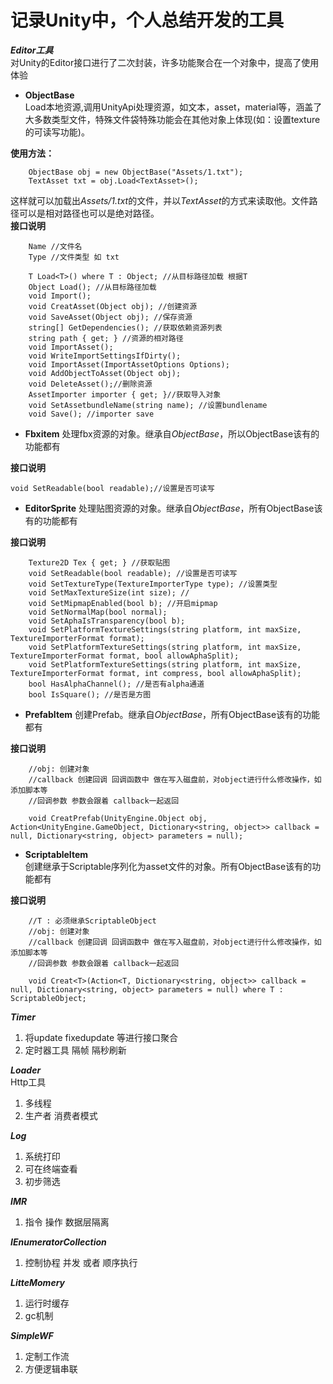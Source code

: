 # 记录Unity中，个人总结开发的工具  

***Editor工具***    
对Unity的Editor接口进行了二次封装，许多功能聚合在一个对象中，提高了使用体验
+ **ObjectBase**  
Load本地资源,调用UnityApi处理资源，如文本，asset，material等，涵盖了大多数类型文件，特殊文件袋特殊功能会在其他对象上体现(如：设置texture的可读写功能)。    

**使用方法：**
```
    ObjectBase obj = new ObjectBase("Assets/1.txt");
    TextAsset txt = obj.Load<TextAsset>();
```
这样就可以加载出*Assets/1.txt*的文件，并以*TextAsset*的方式来读取他。文件路径可以是相对路径也可以是绝对路径。  
**接口说明**  
```
    Name //文件名
    Type //文件类型 如 txt

    T Load<T>() where T : Object; //从目标路径加载 根据T
    Object Load(); //从目标路径加载
    void Import();
    void CreatAsset(Object obj); //创建资源
    void SaveAsset(Object obj); //保存资源
    string[] GetDependencies(); //获取依赖资源列表
    string path { get; } //资源的相对路径
    void ImportAsset(); 
    void WriteImportSettingsIfDirty();
    void ImportAsset(ImportAssetOptions Options);
    void AddObjectToAsset(Object obj);
    void DeleteAsset();//删除资源
    AssetImporter importer { get; }//获取导入对象
    void SetAssetbundleName(string name); //设置bundlename
    void Save(); //importer save

```  

+ **Fbxitem** 
处理fbx资源的对象。继承自*ObjectBase*，所以ObjectBase该有的功能都有  

**接口说明**  
```
void SetReadable(bool readable);//设置是否可读写
```  

+ **EditorSprite** 
处理贴图资源的对象。继承自*ObjectBase*，所有ObjectBase该有的功能都有  

**接口说明**  
```
    Texture2D Tex { get; } //获取贴图
    void SetReadable(bool readable); //设置是否可读写
    void SetTextureType(TextureImporterType type); //设置类型
    void SetMaxTextureSize(int size); //
    void SetMipmapEnabled(bool b); //开启mipmap
    void SetNormalMap(bool normal); 
    void SetAphaIsTransparency(bool b);
    void SetPlatformTextureSettings(string platform, int maxSize, TextureImporterFormat format);
    void SetPlatformTextureSettings(string platform, int maxSize, TextureImporterFormat format, bool allowAphaSplit);
    void SetPlatformTextureSettings(string platform, int maxSize, TextureImporterFormat format, int compress, bool allowAphaSplit);
    bool HasAlphaChannel(); //是否有alpha通道
    bool IsSquare(); //是否是方图
```   

+ **PrefabItem**
创建Prefab。继承自*ObjectBase*，所有ObjectBase该有的功能都有  

**接口说明**  
```
    //obj: 创建对象
    //callback 创建回调 回调函数中 做在写入磁盘前，对object进行什么修改操作，如添加脚本等
    //回调参数 参数会跟着 callback一起返回

    void CreatPrefab(UnityEngine.Object obj, Action<UnityEngine.GameObject, Dictionary<string, object>> callback = null, Dictionary<string, object> parameters = null);
```  

+ **ScriptableItem**  
创建继承于Scriptable序列化为asset文件的对象。所有ObjectBase该有的功能都有  

**接口说明**  
```
    //T : 必须继承ScriptableObject
    //obj: 创建对象
    //callback 创建回调 回调函数中 做在写入磁盘前，对object进行什么修改操作，如添加脚本等
    //回调参数 参数会跟着 callback一起返回

    void Creat<T>(Action<T, Dictionary<string, object>> callback = null, Dictionary<string, object> parameters = null) where T : ScriptableObject;
```  

***Timer***  
1. 将update fixedupdate 等进行接口聚合
2. 定时器工具 隔帧 隔秒刷新

***Loader***  
Http工具
1. 多线程
2. 生产者 消费者模式

***Log***  
1. 系统打印
2. 可在终端查看
3. 初步筛选

***IMR***  
1. 指令 操作 数据层隔离

***IEnumeratorCollection***  
1. 控制协程 并发 或者 顺序执行  

***LitteMomery***  
1. 运行时缓存
2. gc机制

***SimpleWF*** 
1. 定制工作流
2. 方便逻辑串联 